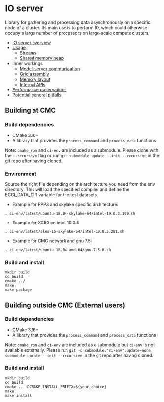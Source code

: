 # IO server

Library for gathering and processing data asynchronously on a specific node of a cluster. Its main use is to perform IO, which could otherwise occupy a large number of processors on large-scale compute clusters.

- [IO server overview](doc/Overview.md)
- [Usage](doc/Usage.md)
  - [Streams](doc/Streams.md)
  - [Shared memory heap](doc/ShmemHeap.md)
- Inner workings
  - [Model-server communication](doc/Communication.md)
  - [Grid assembly](doc/Grid-assembly.md)
  - [Memory layout](doc/Memory-layout.md)
  - [Internal APIs](doc/Internal-APIs.md)
- [Performance observations](doc/Performance-Observations.md)
- [Potential general pitfalls](doc/Pitfalls.md)

## Building at CMC

### Build dependencies

- CMake 3.16+
- A library that provides the `process_command` and `process_data` functions

Note: `cmake_rpn` and `ci-env` are included as a submodule.  Please clone with the
`--recursive` flag or run `git submodule update --init --recursive` in the
git repo after having cloned.

### Environment

Source the right file depending on the architecture you need from the env directory.
This will load the specified compiler and define the ECCI_DATA_DIR variable for the test datasets

- Example for PPP3 and skylake specific architecture:
```
. ci-env/latest/ubuntu-18.04-skylake-64/intel-19.0.3.199.sh
```

- Example for XC50 on intel-19.0.5
```
. ci-env/latest/sles-15-skylake-64/intel-19.0.5.281.sh
```

- Example for CMC network and gnu 7.5:
```
. ci-env/latest/ubuntu-18.04-amd-64/gnu-7.5.0.sh
```

### Build and install

```
mkdir build
cd build
cmake ../
make
make package
```

## Building outside CMC (External users)

### Build dependencies

- CMake 3.16+
- A library that provides the `process_command` and `process_data` functions

Note: `cmake_rpn` and `ci-env` are included as a submodule but `ci-env` is not available externally. 
Please run `git -c submodule."ci-env".update=none submodule update --init --recursive` in the git repo after having cloned.

### Build and install

```
mkdir build
cd build
cmake .. -DCMAKE_INSTALL_PREFIX=${your_choice}
make 
make install
```
